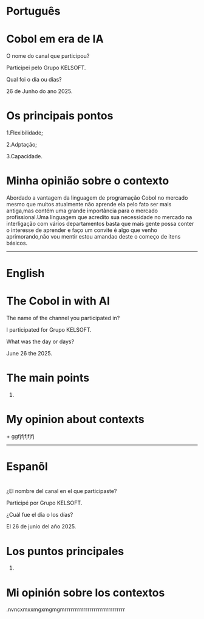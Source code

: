 # Português

# Cobol em era de IA 

O nome do canal que participou?


Participei pelo Grupo KELSOFT.


Qual foi o dia ou dias?


26 de Junho do ano 2025.


# Os principais pontos


1.Flexibilidade;

2.Adptação;

3.Capacidade.


# Minha opinião sobre o contexto 


<p>Abordado a vantagem da linguagem de programação Cobol no mercado mesmo que muitos atualmente não aprende ela pelo fato ser mais antiga,mas contém uma grande importância para o mercado profissional.Uma linguagem que
acredito sua necessidade no mercado  na interligação com vários departamentos basta que mais gente possa conter o interesse de aprender e faço um convite é algo que venho aprimorando,não vou mentir estou amandao deste o começo de itens básicos.</p>


--------------------------------------------------------------------------------------------------------------------------------


# English 

#  The Cobol in with AI
 
The name of the channel you participated in?

I participated for Grupo KELSOFT.

What was the day or days?

June 26 the 2025.


# The main points


1.



#   My opinion about contexts

<p>+ ggfjfjfjfjfj</p>

--------------------------------------------------------------------------------------------------------------------------------




# Espanõl 

# 


¿El nombre del canal en el que participaste?

Participé por Grupo KELSOFT.

¿Cuál fue el día o los días?

El  26 de junio del año 2025.


# Los puntos principales

1.


#  Mi opinión sobre los contextos


<p>.nvncxmxxmgxmgmgmrrrrrrrrrrrrrrrrrrrrrrrrrrrrr</p>




